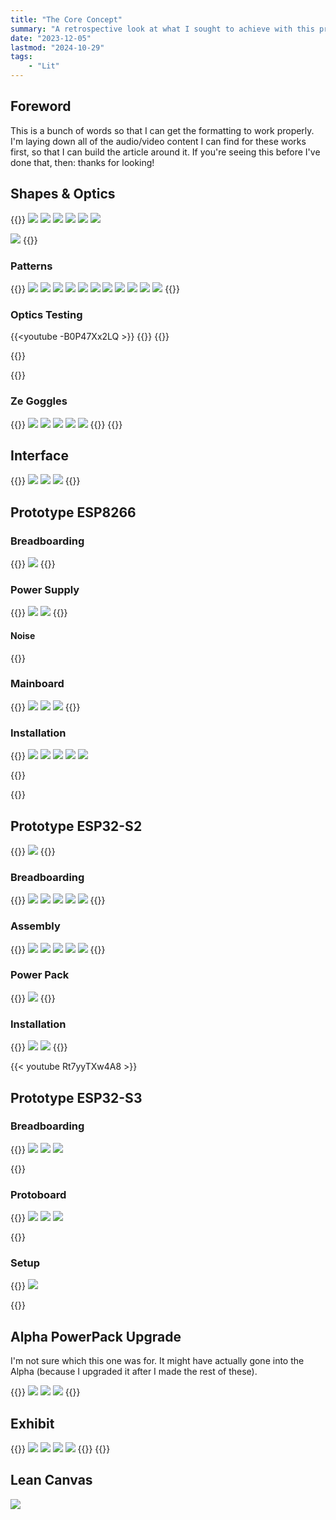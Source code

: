 ```yaml
---
title: "The Core Concept"
summary: "A retrospective look at what I sought to achieve with this project - the ability to have an entire outfit sychronized to the sounds of music, together in harmony. I actually achieved my proof of concept, and I did so by combining two fixed controller installations with the Alpha prototype. Together, I proved that what I want can, in fact, be achieved. This is The Core Concept."
date: "2023-12-05"
lastmod: "2024-10-29"
tags:
    - "Lit"
---
```

## Foreword

This is a bunch of words so that I can get the formatting to work properly. I'm laying down all of the audio/video 
content I can find for these works first, so that I can build the article around it. If you're seeing this before 
I've done that, then: thanks for looking!

## Shapes & Optics
{{<gallery>}}
<img src="Hot_Glue_vs_Epoxy_Diffusion_Testing.jpg" class="grid-w50 md:grid-w33" />
<img src="Four_Hearts_Equals_One_Star.jpg" class="grid-w50 md:grid-w33" />
<img src="Eight_Heart_Medallion_But_Sloppy.jpg" class="grid-w50 md:grid-w33" />
<img src="Six_Hearted_Square.jpg" class="grid-w50 md:grid-w33" />
<img src="Six_Hearted_Square_Plus_60_Degree_Lens.jpg" class="grid-w50 md:grid-w33" />
<img src="Three_Hearts.jpg" class="grid-w50 md:grid-w33" />

<img src="A_Collection_Of_Shapes_Optics.jpg" class="grid-w50 md:grid-w33" />
{{</gallery>}}


### Patterns

{{<gallery>}}
<img src="PCB_Patterns_1.jpg" class="grid-w50 md:grid-w33" />
<img src="PCB_Patterns_2.jpg" class="grid-w50 md:grid-w33" />
<img src="PCB_Patterns_3.jpg" class="grid-w50 md:grid-w33" />
<img src="PCB_Patterns_Lit.jpg" class="grid-w50 md:grid-w33" />
<img src="PCB_Patterns_Lit_2.jpg" class="grid-w50 md:grid-w33" />
<img src="PCB_Patterns_4.jpg" class="grid-w50 md:grid-w33" />
<img src="PCB_Patterns_Lit_3.jpg" class="grid-w50 md:grid-w33" />
<img src="PCB_Patterns_5.jpg" class="grid-w50 md:grid-w33" />
<img src="PCB_Patterns_6.jpg" class="grid-w50 md:grid-w33" />
<img src="PCB_Patterns_Lit_4.jpg" class="grid-w50 md:grid-w33" />
<img src="PCB_Patterns_7.jpg" class="grid-w50 md:grid-w33" />
{{</gallery>}}


### Optics Testing

{{<youtube -B0P47Xx2LQ >}}
{{<youtube yy6rPqwJBbo  >}}
{{<youtube Kz7-wNgJugA  >}}

{{<youtube SNoeR45pvLM >}}

{{<youtube FX0R-HnFHM8 >}}
### Ze Goggles

{{<gallery>}}
<img src="Ze_Goggles_Blue.jpg" class="grid-w50 md:grid-w33" />
<img src="Ze_Goggles_Purple_Bright.jpg" class="grid-w50 md:grid-w33" />
<img src="Ze_Goggles_Purple_Dim.jpg" class="grid-w50 md:grid-w33" />
<img src="Ze_Goggles_Test_Off.jpg" class="grid-w50 md:grid-w33" />
<img src="Ze_Goggles_Test_Green.jpg" class="grid-w50 md:grid-w33" />
{{</gallery>}}
{{<youtube W2MDVw-JhpY >}}


## Interface
{{<gallery>}}
<img src="Trill_Flex_Sensor_Front.jpg" class="grid-w50 md:grid-w33" />
<img src="Trill_Flex_Sensor_Back.jpg" class="grid-w50 md:grid-w33" />
<img src="Slide_Potentiometer.jpg" class="grid-w50 md:grid-w33" />
{{</gallery>}}

## Prototype ESP8266

### Breadboarding
{{<gallery>}}
<img src="ESP8266_Breadboard_Circuit.jpg" class="grid-w50" />
{{</gallery>}}

### Power Supply

{{<gallery>}}
<img src="Split_Rail_Power_Supply_Front.jpg" class="grid-w50" />
<img src="Split_Rail_Power_Supply_Back.jpg" class="grid-w50" />
{{</gallery>}}

#### Noise
{{<youtube LyBV-9yD8q4 >}}


### Mainboard
{{<gallery>}}
<img src="ESP8266_Analog_Controller.jpg" class="grid-w50 md:grid-w33" />
<img src="ESP8266_Analog_Controller_2.jpg" class="grid-w50 md:grid-w33" />
<img src="ESP8266_Split_Rail_Installed_In_Case.jpg" class="grid-w50 md:grid-w33" />
{{</gallery>}}

### Installation
{{<gallery>}}
<img src="ESP8266_Split_Rail_Case.jpg" class="grid-w50 md:grid-w33" />
<img src="ESP8266_Split_Rail_Demo.jpg" class="grid-w50 md:grid-w33" />
<img src="ESP8266_Case_With_Cables.jpg" class="grid-w50 md:grid-w33" />
<img src="ESP8266_Case_With_Cables_Side.jpg" class="grid-w50 md:grid-w33" />
<img src="ESP8266_Case_With_Cables_Back.jpg" class="grid-w50 md:grid-w33" />


{{</gallery>}}

{{<youtube TOupNLcAgPE >}}





## Prototype ESP32-S2

{{<gallery>}}
<img src="Lolin_S2_Mini.jpg" class="grid-w50 md:grid-w33" />
{{</gallery>}}

### Breadboarding
{{<gallery>}}
<img src="ESP32_S2_Breadboarding.jpg" class="grid-w50 md:grid-w33" />
<img src="ESP32_S2_Interface_Breadboard.jpg" class="grid-w50 md:grid-w33" />
<img src="ESP32_S2_Breadboard_Side_View.jpg" class="grid-w50 md:grid-w33" />
<img src="ESP32_S2_Breadboard_45_Degree_Angle.jpg" class="grid-w50 md:grid-w33" />
<img src="ESP32_S2_Breadboard_40_Degree_Angle.jpg" class="grid-w50 md:grid-w33" />
{{</gallery>}}

### Assembly

{{<gallery>}}
<img src="S2_Mini_Protoboard.jpg" class="grid-w50 md:grid-w33" />
<img src="ESP32_S2_Case_With_Rotary_Encoder.jpg" class="grid-w50 md:grid-w33" />
<img src="ESP32_S2_Installed_In_Case.jpg" class="grid-w50 md:grid-w33" />
<img src="ESP32_S2_Installed_In_Case_Back_View.jpg" class="grid-w50 md:grid-w33" />
<img src="ESP32_S2_Installed_In_Case_Top_View_Microphone.jpg" class="grid-w50 md:grid-w33" />
{{</gallery>}}

### Power Pack
{{<gallery>}}
<img src="ESP32_S2_5000mAh_Power_Pack.jpg" class="grid-w50" />
{{</gallery>}}

### Installation
{{<gallery>}}
<img src="ESP32_S2_Wall_Mount_Close_Up.jpg" class="grid-w50" />
<img src="ESP32_S2_Mounted_On_Wall.jpg" class="grid-w50" />
{{</gallery>}}

{{< youtube Rt7yyTXw4A8 >}}

## Prototype ESP32-S3

### Breadboarding
{{<gallery>}}
<img src="ESP32_S3_Breadboarding.jpg" class="grid-w50 md:grid-w33" />
<img src="ESP32_S3_Breadboarding_2.jpg" class="grid-w50 md:grid-w33" />
<img src="ESP32_S3_Breadboarding_3.jpg" class="grid-w50 md:grid-w33" />

{{</gallery>}}

### Protoboard

{{<gallery>}}
<img src="ESP32_S3_Protoboard_Ports_Mockup.jpg" class="grid-w50 md:grid-w33" />
<img src="ESP32_S3_Protoboard_Ports_Mockup_2.jpg" class="grid-w50 md:grid-w33" />
<img src="ESP32_S3_Protoboard_Ports_Mockup_3.jpg" class="grid-w50 md:grid-w33" />

{{</gallery>}}



### Setup

{{<gallery>}}
<img src="ESP32_S3_Case_OLED_Mockup.jpg" class="grid-w50" />

{{</gallery>}}


## Alpha PowerPack Upgrade
I'm not sure which this one was for. It might have actually gone into the Alpha (because I upgraded it after 
I made the rest of these). 

{{<gallery>}}
<img src="Power_Pack_Circuit.jpg" class="grid-w50 md:grid-w33" />
<img src="New_Power_Circuit_1.JPG" class="grid-w50 md:grid-w33" />
<img src="New_Power_Circuit_2.JPG" class="grid-w50 md:grid-w33" />
{{</gallery>}}

## Exhibit

{{<gallery>}}
<img src="Pretty_Little_Seven.jpg" class="grid-w50 md:grid-w33" />
<img src="Synchronized_Exhibit.jpg" class="grid-w50 md:grid-w33" />
<img src="Synchronized_Exhibit_2.jpg" class="grid-w50 md:grid-w33" />
<img src="A_Great_White_Light.jpg" class="grid-w50 md:grid-w33" />
{{</gallery>}}
{{<youtube OQKZrvu6iQk >}}

## Lean Canvas

<img src="Lean_Canvas.jpg" />

